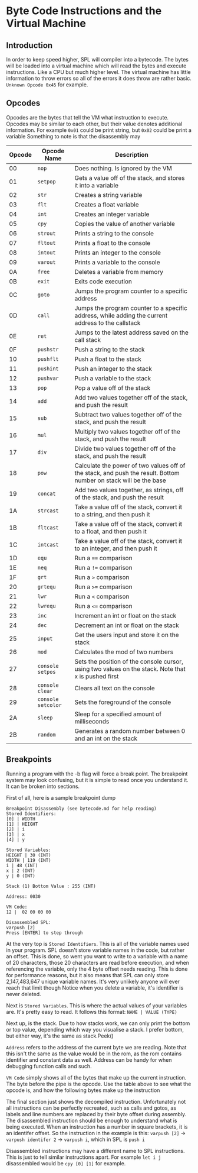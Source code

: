 # Byte Code Instructions and the Virtual Machine
## Introduction
In order to keep speed higher, SPL will compiler into a bytecode. The bytes will be loaded into a virtual machine which will read the bytes and execute instructions. Like a CPU but much higher level.
The virtual machine has little information to throw errors so all of the errors it does throw are rather basic. `Unknown Opcode 0x45` for example.
## Opcodes
Opcodes are the bytes that tell the VM what instruction to execute. Opcodes may be similar to each other, but their value denotes additional information. For example `0x01` could be print string, but `0x02` could be print a variable
Something to note is that the disassembly may 

| Opcode | Opcode Name | Description |
| - | - | - |
| 00 | `nop` | Does nothing. Is ignored by the VM |
| 01 | `setpop` | Gets a value off of the stack, and stores it into a variable
| 02 | `str`| Creates a string variable |
| 03 | `flt`| Creates a float variable |
| 04 | `int` | Creates an integer variable |
| 05 | `cpy` | Copies the value of another variable |
| 06 | `strout` | Prints a string to the console |
| 07 | `fltout` | Prints a float to the console |
| 08 | `intout` | Prints an integer to the console |
| 09 | `varout` | Prints a variable to the console |
| 0A | `free` | Deletes a variable from memory |
| 0B | `exit` | Exits code execution |
| 0C | `goto` | Jumps the program counter to a specific address |
| 0D | `call` | Jumps the program counter to a specific address, while adding the current address to the callstack |    
| 0E | `ret` | Jumps to the latest address saved on the call stack |
| 0F | `pushstr` | Push a string to the stack |
| 10 | `pushflt` | Push a float to the stack |
| 11 | `pushint` | Push an integer to the stack |
| 12 | `pushvar` | Push a variable to the stack |
| 13 | `pop` | Pop a value off of the stack |
| 14 | `add` | Add two values together off of the stack, and push the result |
| 15 | `sub` | Subtract two values together off of the stack, and push the result |
| 16 | `mul` | Multiply two values together off of the stack, and push the result |
| 17 | `div` | Divide two values together off of the stack, and push the result |
| 18 | `pow` | Calculate the power of two values off of the stack, and push the result. Bottom number on stack will be the base |
| 19 | `concat` | Add two values together, as strings, off of the stack, and push the result |
| 1A | `strcast` | Take a value off of the stack, convert it to a string, and then push it |
| 1B | `fltcast` | Take a value off of the stack, convert it to a float, and then push it |
| 1C | `intcast` | Take a value off of the stack, convert it to an integer, and then push it |
| 1D | `equ` | Run a `==` comparison |
| 1E |`neq` | Run a `!=` comparison |
| 1F |`grt` | Run a `>` comparison |
| 20 |`grtequ` | Run a `>=` comparison |
| 21 |`lwr` | Run a `<` comparison |
| 22 |`lwrequ` | Run a `<=` comparison |
| 23 | `inc` | Increment an int or float on the stack |
| 24 | `dec` | Decrement an int or float on the stack |
| 25 | `input` | Get the users input and store it on the stack |
| 26 | `mod` | Calculates the mod of two numbers |
| 27 | `console setpos` | Sets the position of the console cursor, using two values on the stack. Note that x is pushed first |
| 28 | `console clear` | Clears all text on the console |
| 29 | `console setcolor` | Sets the foreground of the console |
| 2A | `sleep` | Sleep for a specified amount of milliseconds |
| 2B | `random` | Generates a random number between 0 and an int on the stack |

## Breakpoints
Running a program with the -b flag will force a break point. The breakpoint system may look confusing, but it is simple to read once you understand it.
It can be broken into sections.

First of all, here is a sample breakpoint dump
```
Breakpoint Disassembly (see bytecode.md for help reading)
Stored Identifiers:
[0] | WIDTH
[1] | HEIGHT
[2] | i
[3] | x
[4] | y

Stored Variables:
HEIGHT | 30 (INT)
WIDTH | 119 (INT)
i | 48 (INT)
x | 2 (INT)
y | 0 (INT)

Stack (1) Bottom Value : 255 (INT)

Address: 0030

VM Code:
12 |  02 00 00 00

Disassembled SPL:
varpush [2]
Press [ENTER] to step through
```

At the very top is `Stored Identifiers`. This is all of the variable names used in your program. SPL doesn't store variable names in the code, but rather an offset.
This is done, so went you want to write to a variable with a name of 20 characters, those 20 characters are read before execution, and when referencing the variable,
only the 4 byte offset needs reading. This is done for performance reasons, but it also means that SPL can only store 2,147,483,647 unique variable names. It's very unlikely anyone will ever reach that limit though
Notice when you delete a variable, it's identifier is never deleted.

Next is `Stored Variables`. This is where the actual values of your variables are. It's pretty easy to read. It follows this format: `NAME | VALUE (TYPE)`

Next up, is the stack. Due to how stacks work, we can only print the bottom or top value, depending which way you visualise a stack. I prefer bottom, but either way, it's the same as stack.Peek()

`Address` refers to the address of the current byte we are reading. Note that this isn't the same as the value would be in the rom, as the rom contains identifier and constant data as well.
Address can be handy for when debugging function calls and such.

`VM Code` simply shows all of the bytes that make up the current instruction. The byte before the pipe is the opcode. Use the table above to see what the opcode is, and how the following bytes make up the instruction

The final section just shows the decompiled instruction. Unfortunately not all instructions can be perfectly recreated, such as calls and gotos, as labels and line numbers are replaced by their byte offset during assembly.
The disassembled instruction should be enough to understand what is being executed.
When an instruction has a number in square brackets, it is an identifer offset. So the instruction in the example is this:
`varpush [2]` -> `varpush identifer 2` -> `varpush i`, which in SPL is `push i`

Disassembled instructions may have a different name to SPL instructions. This is just to tell similar instructions apart.
For example `let i j` disassembled would be `cpy [0] [1]` for example.